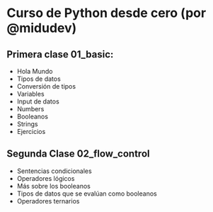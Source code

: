 # Curso de Python desde cero (por @midudev)

## Primera clase 01_basic:

- Hola Mundo
- Tipos de datos
- Conversión de tipos
- Variables
- Input de datos
- Numbers
- Booleanos
- Strings
- Ejercicios

## Segunda Clase 02_flow_control

- Sentencias condicionales
- Operadores lógicos
- Más sobre los booleanos
- Tipos de datos que se evalúan como booleanos
- Operadores ternarios
